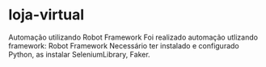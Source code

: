 # loja-virtual
Automação utilizando Robot Framework 
Foi realizado automação utlizando framework: Robot Framework
Necessário ter instalado e configurado Python, as instalar SeleniumLibrary, Faker.
